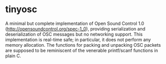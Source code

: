 tinyosc
=======

A minimal but complete implementation of Open Sound Control 1.0 (http://opensoundcontrol.org/spec-1_0), providing serialization and deserialization of OSC messages but no networking support.  This implementation is real-time safe; in particular, it does not perform any memory allocation. The functions for packing and unpacking OSC packets are supposed to be reminiscent of the venerable printf/scanf functions in plain C.
